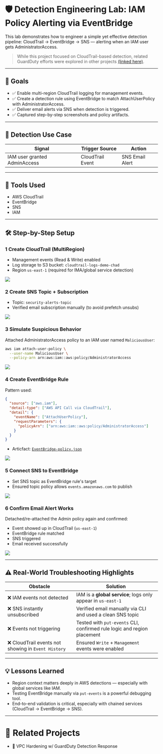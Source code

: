 # 🛡️ Detection Engineering Lab: IAM Policy Alerting via EventBridge
This lab demonstrates how to engineer a simple yet effective detection pipeline: CloudTrail → EventBridge → SNS — alerting when an IAM user gets AdministratorAccess.

> While this project focused on CloudTrail-based detection, related GuardDuty efforts were explored in other projects [(linked here)](https://github.com/ChadVanHalen/Tech-Portfolio/tree/main/projects/AWS%20VPC%20Hardening%20NIST%20CIS%20Compliance/steps/6%20Simulated%20Detection%20Response).

---

## 🎯 Goals
- ✅ Enable multi-region CloudTrail logging for management events.
- ✅ Create a detection rule using EventBridge to match AttachUserPolicy with AdministratorAccess.
- ✅ Deliver email alerts via SNS when detection is triggered.
- ✅ Captured step-by-step screenshots and policy artifacts.

---

## 🧠 Detection Use Case
| Signal                       | Trigger Source   | Action          |
| ---------------------------- | ---------------- | --------------- |
| IAM user granted AdminAccess | CloudTrail Event | SNS Email Alert |

---

## 🧰 Tools Used
- AWS CloudTrail
- EventBridge
- SNS
- IAM

---

## 🛠️ Step-by-Step Setup
### 1 Create CloudTrail (MultiRegion)
- Management events (Read & Write) enabled
- Log storage to S3 bucket: `cloudtrail-logs-demo-chad`
- Region `us-east-1` (required for IMA/global service detection)

![](https://github.com/ChadVanHalen/Tech-Portfolio/blob/main/projects/Detection%20Engineering%20Lab/screenshots/1%20Set%20up%20new%20CloudTrail%20and%20S3%20bucket.png)

### 2 Create SNS Topic + Subscription
- Topic: `security-alerts-topic`
- Verified email subscription manually (to avoid prefetch unsubs)

![](https://github.com/ChadVanHalen/Tech-Portfolio/blob/main/projects/Detection%20Engineering%20Lab/screenshots/2%20Set%20up%20SNS%20Topic%20that%20will%20send%20to%20my%20email%20address.png)

### 3 Simulate Suspicious Behavior
Attached AdministratorAccess policy to an IAM user named `MaliciousUser`:
```bash
aws iam attach-user-policy \
  --user-name MaliciousUser \
  --policy-arn arn:aws:iam::aws:policy/AdministratorAccess
```

![](https://github.com/ChadVanHalen/Tech-Portfolio/blob/main/projects/Detection%20Engineering%20Lab/screenshots/3%20I%20attach%20an%20Admin%20policy%20to%20a%20user%2C%20which%20will%20be%20logged%20by%20CloudTrail%2C%20we'll%20use%20that%20log%20to%20be%20picked%20up%20by%20EventBridge.png)

### 4 Create EventBridge Rule
Pattern used:
```json
{
  "source": ["aws.iam"],
  "detail-type": ["AWS API Call via CloudTrail"],
  "detail": {
    "eventName": ["AttachUserPolicy"],
    "requestParameters": {
      "policyArn": ["arn:aws:iam::aws:policy/AdministratorAccess"]
    }
  }
}
```

- Articfact: [`EventBridge-policy.json`](https://github.com/ChadVanHalen/Tech-Portfolio/blob/main/projects/Detection%20Engineering%20Lab/artifacts/EventBridge%20iam-policy-change-alert.json)

![](https://github.com/ChadVanHalen/Tech-Portfolio/blob/main/projects/Detection%20Engineering%20Lab/screenshots/4%20In%20EventBridge%20I%20create%20an%20event%20rule%20looking%20for%20IAM%20operations%20where%20AdminAccess%20is%20applied%20within%20CloudTrail.png)

### 5 Connect SNS to EventBridge
- Set SNS topic as EventBridge rule's target
- Ensured topic policy allows `events.amazonaws.com` to publish

![](https://github.com/ChadVanHalen/Tech-Portfolio/blob/main/projects/Detection%20Engineering%20Lab/screenshots/5%20And%20then%20I%20point%20the%20event%20to%20trigger%20the%20SNS%20notification%20I%20set%20up%20that%20will%20go%20to%20my%20email.png)

### 6 Confirm Email Alert Works
Detached/re-attached the Admin policy again and confirmed:
- Event showed up in CloudTrail (`us-east-1`)
- EventBridge rule matched
- SNS triggered
- Email received successfully

![](https://github.com/ChadVanHalen/Tech-Portfolio/blob/main/projects/Detection%20Engineering%20Lab/screenshots/6%20Confirming%20I%20got%20the%20SNS%20email.png)

---

## ⚠️ Real-World Troubleshooting Highlights
| Obstacle                                           | Solution                                                                |
| -------------------------------------------------- | ----------------------------------------------------------------------- |
| ❌ IAM events not detected                          | IAM is a **global service**; logs only appear in `us-east-1`            |
| ❌ SNS instantly unsubscribed                       | Verified email manually via CLI and used a clean SNS topic              |
| ❌ Events not triggering                            | Tested with `put-events` CLI, confirmed rule logic and region placement |
| ❌ CloudTrail events not showing in `Event History` | Ensured `Write` + `Management` events were enabled                      |

---

## 💡 Lessons Learned
- Region context matters deeply in AWS detections — especially with global services like IAM.
- Testing EventBridge manually via `put-events` is a powerful debugging tool.
- End-to-end validation is critical, especially with chained services (CloudTrail → EventBridge → SNS).

---

# 🔗 Related Projects
- 🔐 VPC Hardening w/ GuardDuty Detection Response
